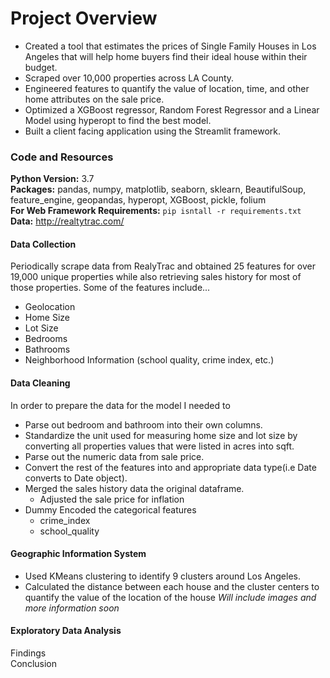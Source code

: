 
# Project Overview
* Created a tool that estimates the prices of Single Family Houses in Los Angeles that will help home buyers find their ideal house within their budget.
* Scraped over 10,000 properties across LA County.
* Engineered features to quantify the value of location, time, and other home attributes on the sale price.
* Optimized a XGBoost regressor, Random Forest Regressor and a Linear Model using hyperopt to find the best model.
* Built a client facing application using the Streamlit framework.

### Code and Resources
**Python Version:** 3.7</br>
**Packages:** pandas, numpy, matplotlib, seaborn, sklearn, BeautifulSoup, feature_engine, geopandas, hyperopt, XGBoost, pickle, folium</br>
**For Web Framework Requirements:** `pip isntall -r requirements.txt`</br>
**Data:** http://realtytrac.com/</br>

#### **Data Collection**</br>
Periodically scrape data from RealyTrac and obtained 25 features for over 19,000 unique properties while also retrieving sales history for most of those properties. Some of the features include...</br>
* Geolocation
* Home Size
* Lot Size
* Bedrooms 
* Bathrooms
* Neighborhood Information (school quality, crime index, etc.)

#### **Data Cleaning**</br>
In order to prepare the data for the model I needed to 
* Parse out bedroom and bathroom into their own columns.
* Standardize the unit used for measuring home size and lot size by converting all properties values that were listed in acres into sqft.
* Parse out the numeric data from sale price.
* Convert the rest of the features into and appropriate data type(i.e Date converts to Date object).
* Merged the sales history data the original dataframe.
  * Adjusted the sale price for inflation
* Dummy Encoded the categorical features
  * crime_index
  * school_quality

#### **Geographic Information System**
* Used KMeans clustering to identify 9 clusters around Los Angeles.
* Calculated the distance between each house and the cluster centers to quantify the value of the location of the house
*Will include images and more information soon*

#### **Exploratory Data Analysis**



Findings</br>
Conclusion

